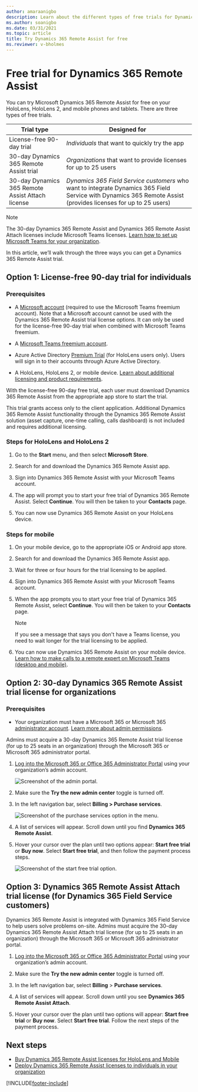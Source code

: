 ```yaml
---
author: amaraanigbo
description: Learn about the different types of free trials for Dynamics 365 Remote Assist.
ms.author: soanigbo
ms.date: 03/31/2021
ms.topic: article
title: Try Dynamics 365 Remote Assist for free 
ms.reviewer: v-bholmes
---
```


# Free trial for Dynamics 365 Remote Assist

You can try Microsoft Dynamics 365 Remote Assist for free on your HoloLens, HoloLens 2, and mobile phones and tablets. There are three types of free trials. 

|Trial type|Designed for|
|---------------------------|-----------------------------------|
|License-free 90-day trial|*Individuals* that want to quickly try the app|
|30-day Dynamics 365 Remote Assist trial|*Organizations* that want to provide licenses for up to 25 users|
|30-day Dynamics 365 Remote Assist Attach license|*Dynamics 365 Field Service customers* who want to integrate Dynamics 365 Field Service with Dynamics 365 Remote Assist (provides licenses for up to 25 users)|

  > [!NOTE]
  > The 30-day Dynamics 365 Remote Assist and Dynamics 365 Remote Assist Attach licenses include Microsoft Teams licenses. [Learn how to set up Microsoft Teams for your organization](set-up-teams.md). 

In this article, we’ll walk through the three ways you can get a Dynamics 365 Remote Assist trial. 


## Option 1: License-free 90-day trial for individuals

### Prerequisites

- A [Microsoft account](https://account.microsoft.com/account) (required to use the Microsoft Teams freemium account). Note that a Microsoft account cannot be used with the Dynamics 365 Remote Assist trial license options. It can only be used for the license-free 90-day trial when combined with Microsoft Teams freemium. 

- A [Microsoft Teams freemium account](https://products.office.com/microsoft-teams/free).

- Azure Active Directory [Premium Trial](https://azure.microsoft.com/trial/get-started-active-directory/) (for HoloLens users only). Users will sign in to their accounts through Azure Active Directory. 

- A HoloLens, HoloLens 2, or mobile device. [Learn about additional licensing and product requirements](./requirements.md).

With the license-free 90-day free trial, each user must download Dynamics 365 Remote Assist from the appropriate app store to start the trial. 

This trial grants access only to the client application. Additional Dynamics 365 Remote Assist functionality through the Dynamics 365 Remote Assist solution (asset capture, one-time calling, calls dashboard) is not included and requires additional licensing.

### Steps for HoloLens and HoloLens 2

1. Go to the **Start** menu, and then select **Microsoft Store**. 

2. Search for and download the Dynamics 365 Remote Assist app.

3. Sign into Dynamics 365 Remote Assist with your Microsoft Teams account. 

4. The app will prompt you to start your free trial of Dynamics 365 Remote Assist. Select **Continue**. You will then be taken to your **Contacts** page.  

5. You can now use Dynamics 365 Remote Assist on your HoloLens device.  

### Steps for mobile

1. On your mobile device, go to the appropriate iOS or Android app store.

2. Search for and download the Dynamics 365 Remote Assist app.

3. Wait for three or four hours for the trial licensing to be applied. 

4. Sign into Dynamics 365 Remote Assist with your Microsoft Teams account. 

5. When the app prompts you to start your free trial of Dynamics 365 Remote Assist, select **Continue**. You will then be taken to your **Contacts** page. 

   > [!NOTE]
   > If you see a message that says you don't have a Teams license, you need to wait longer for the trial licensing to be applied. 
 
6. You can now use Dynamics 365 Remote Assist on your mobile device. [Learn how to make calls to a remote expert on Microsoft Teams (desktop and mobile)](mobile-app/making-calls-with-ar.md).

## Option 2: 30-day Dynamics 365 Remote Assist trial license for organizations

### Prerequisites

- Your organization must have a Microsoft 365 or Microsoft 365 [administrator account](https://www.microsoft.com/microsoft-365/business/office-365-administration). [Learn more about admin permissions](microsoft-365/admin/add-users/about-admin-roles?view=o365-worldwide#:~:text=In%20the%20Microsoft%20365%20admin%20center%2C%20you%20can,Assigned%20admins%20tab%20to%20add%20users%20to%20roles.). 

Admins must acquire a 30-day Dynamics 365 Remote Assist trial license (for up to 25 seats in an organization) through the Microsoft 365 or Microsoft 365 administrator portal. 

1. [Log into the Microsoft 365 or Office 365 Administrator Portal](https://www.microsoft.com/microsoft-365/business/office-365-administration) using your organization’s admin account.

    ![Screenshot of the admin portal.](./media/buy_1.png "Admin portal")

2. Make sure the **Try the new admin center** toggle is turned off.

3. In the left navigation bar, select **Billing > Purchase services**. 

    ![Screenshot of the purchase services option in the menu.](./media/buy_3.png "Purchase services")

4. A list of services will appear. Scroll down until you find **Dynamics 365 Remote Assist**.

5. Hover your cursor over the plan until two options appear: **Start free trial** or **Buy now**. Select **Start free trial**, and then follow the payment process steps. 

    ![Screenshot of the start free trial option.](./media/buy_5.png "Start free trial")

## Option 3: Dynamics 365 Remote Assist Attach trial license (for Dynamics 365 Field Service customers)

Dynamics 365 Remote Assist is integrated with Dynamics 365 Field Service to help users solve problems on-site. Admins must acquire the 30-day Dynamics 365 Remote Assist Attach trial license (for up to 25 seats in an organization) through the Microsoft 365 or Microsoft 365 administrator portal. 

1. [Log into the Microsoft 365 or Office 365 Administrator Portal](https://www.microsoft.com/microsoft-365/business/office-365-administration) using your organization’s admin account.
 
2. Make sure the **Try the new admin center** toggle is turned off.
  
3. In the left navigation bar, select **Billing** > **Purchase services**. 
 
4. A list of services will appear. Scroll down until you see **Dynamics 365 Remote Assist Attach**.

5. Hover your cursor over the plan until two options will appear: **Start free trial** or **Buy now**. Select **Start free trial**. Follow the next steps of the payment process. 

## Next steps
- [Buy Dynamics 365 Remote Assist licenses for HoloLens and Mobile](buy-remote-assist.md)
- [Deploy Dynamics 365 Remote Assist licenses to individuals in your organization](deploy-remote-assist.md)



[!INCLUDE[footer-include](../includes/footer-banner.md)]
